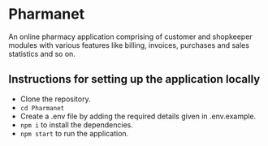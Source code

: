 # Pharmanet
An online pharmacy application comprising of customer and shopkeeper modules with various features like billing, invoices, purchases and sales statistics and so on.

## Instructions for setting up the application locally
- Clone the repository.
- ```cd Pharmanet```
- Create a .env file by adding the required details given in .env.example.
- ```npm i``` to install the dependencies.
- ```npm start``` to run the application.